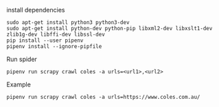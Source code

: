 install dependencies
```
sudo apt-get install python3 python3-dev
sudo apt-get install python-dev python-pip libxml2-dev libxslt1-dev zlib1g-dev libffi-dev libssl-dev
pip install --user pipenv
pipenv install --ignore-pipfile
```

Run spider
```
pipenv run scrapy crawl coles -a urls=<url1>,<url2>
```
Example
```
pipenv run scrapy crawl coles -a urls=https://www.coles.com.au/ 
```